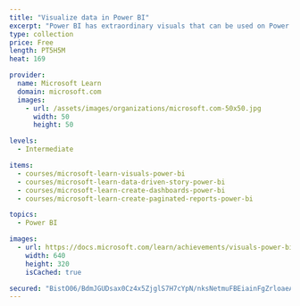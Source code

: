 ```yaml
---
title: "Visualize data in Power BI"
excerpt: "Power BI has extraordinary visuals that can be used on Power BI reports and dashboards. In this module, you will learn when to use which visual to solve which problem. You will also learn report design and report formatting. Additionally, you will learn how to use report navigation to tell a compelling, data-driven story in Power BI. Dashboards will help your users target report visuals to meet their specific needs. Paginated reports help you create pixel-perfect report artifacts like sales invoices, purchase orders, medical records, transaction statements, and much more."
type: collection
price: Free
length: PT5H5M
heat: 169

provider:
  name: Microsoft Learn
  domain: microsoft.com
  images:
    - url: /assets/images/organizations/microsoft.com-50x50.jpg
      width: 50
      height: 50

levels:
  - Intermediate

items:
  - courses/microsoft-learn-visuals-power-bi
  - courses/microsoft-learn-data-driven-story-power-bi
  - courses/microsoft-learn-create-dashboards-power-bi
  - courses/microsoft-learn-create-paginated-reports-power-bi

topics:
  - Power BI

images:
  - url: https://docs.microsoft.com/learn/achievements/visuals-power-bi-social.png
    width: 640
    height: 320
    isCached: true

secured: "BistO06/BdmJGUDsax0Cz4x5ZjglS7H7cYpN/nksNetmuFBEiainFgZrloaeAEsqG0gMCDk1glJ69FltHdstQjRZCUEYQh1CTJOw8EOAAQECERjpph/JOM/hqYXYtq4FvO5hqXpKXc5ABQZO3zOD3XvuHgB9qxrbZVWGahyX5BIQFoXWmNxnsyCaN8saTkji3qYCtULWdkkEllR5AXBwZDOQr8DsNEpq+pTbmVPROggY30sZClQxvSivP53ZZTgW1CJ/6ZpbSRlRbKpQToBi7zs+I3O9QbF2rE1iNHl4HoHml7oxVTm7Yz8Jjt3bfCDtQsv1vaCPiNRlj3u7RGUIKg==;3uV1IgX/Uh/JC95VfhLUaw=="
---
```


